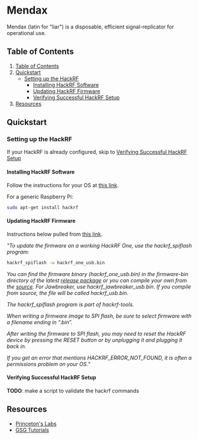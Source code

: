 # Mendax

Mendax (latin for "liar") is a disposable, efficient signal-replicator for operational use.

## Table of Contents

1. [Table of Contents](#table-of-contents])
2. [Quickstart](#quickstart])
    - [Setting up the HackRF](#setting-up-the-hackrf)
        - [Installing HackRF Software](#installing-hackrf-software)
        - [Updating HackRF Firmware](#updating-hackrf-firmware)
        - [Verifying Successful HackRF Setup](#verifying-successful-hackrf-setup)
3. [Resources](#resources)

## Quickstart

### Setting up the HackRF

If your HackRF is already configured, skip to [Verifying Successful HackRF Setup](#verifying-successful-hackrf-setup)

#### Installing HackRF Software

Follow the instructions for your OS at [this link](https://hackrf.readthedocs.io/en/latest/installing_hackrf_software.html).

For a generic Raspberry Pi:

```sh
sudo apt-get install hackrf
```
#### Updating HackRF Firmware

Instructions below pulled from [this link](https://hackrf.readthedocs.io/en/latest/updating_firmware.html#updating-firmware).

_"To update the firmware on a working HackRF One, use the hackrf_spiflash program:_

```sh
hackrf_spiflash -w hackrf_one_usb.bin
```
_You can find the firmware binary (hackrf_one_usb.bin) in the firmware-bin directory of the latest [release package](https://github.com/greatscottgadgets/hackrf/releases/latest) or you can compile your own from the [source](https://github.com/greatscottgadgets/hackrf/tree/master/firmware). For Jawbreaker, use hackrf_jawbreaker_usb.bin. If you compile from source, the file will be called hackrf_usb.bin._

_The hackrf_spiflash program is part of hackrf-tools._

_When writing a firmware image to SPI flash, be sure to select firmware with a filename ending in “.bin”._

_After writing the firmware to SPI flash, you may need to reset the HackRF device by pressing the RESET button or by unplugging it and plugging it back in._

_If you get an error that mentions HACKRF_ERROR_NOT_FOUND, it is often a permissions problem on your OS._"

#### Verifying Successful HackRF Setup

**TODO**: make a script to validate the hackrf commands

## Resources

- [Princeton's Labs](https://www.cs.princeton.edu/courses/archive/spring18/cos463/labs/Lab%201%20preview.html)
- [GSG Tutorials](https://greatscottgadgets.com/sdr/11/)